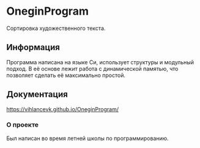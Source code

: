 # OneginProgram
Сортировка художественного текста.

## Информация
Программа написана на языке Си, использует структуры и модульный подход. В её основе лежит работа с динамической памятью, что позволяет сделать её максимально простой.

## Документация
https://vihlancevk.github.io/OneginProgram/

### О проекте
Был написан во время летней школы по программированию.


